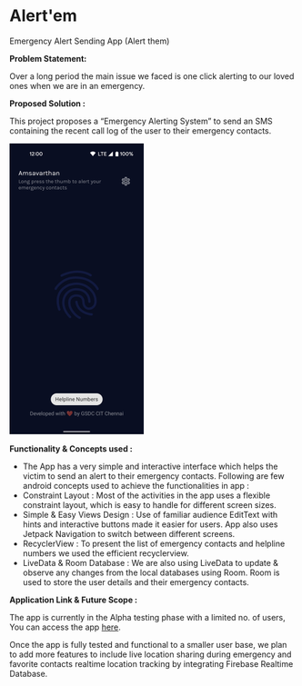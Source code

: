 # Alert'em

Emergency Alert Sending App (Alert them)

<b> Problem Statement: </b>

Over a long period the main issue we faced is one click alerting to our loved ones when we are in an emergency.

<b> Proposed Solution : </b>

This project proposes a “Emergency Alerting System” to send an SMS containing the recent call log of the user to their emergency contacts.

<img height="512" alt="screenshot" src="https://github.com/amsavarthan/alert-em/blob/main/screenshots/1.MainScreen.png">

<b> Functionality & Concepts used : </b>

- The App has a very simple and interactive interface which helps the victim to send an alert to their emergency contacts. Following are few android concepts used to achieve the functionalities in app :
- Constraint Layout : Most of the activities in the app uses a flexible constraint layout, which is easy to handle for different screen sizes.
- Simple & Easy Views Design : Use of familiar audience EditText with hints and interactive buttons made it easier for users. App also uses Jetpack Navigation to switch between different screens.
- RecyclerView : To present the list of emergency contacts and helpline numbers we used the efficient recyclerview.
- LiveData & Room Database : We are also using LiveData to update & observe any changes from the local databases using Room. Room is used to store the user details and their emergency contacts.

<b> Application Link & Future Scope : </b>

The app is currently in the Alpha testing phase with a limited no. of users, You can access the app [here](https://github.com/amsavarthan/alert-em/releases/tag/v1.0.0).

Once the app is fully tested and functional to a smaller user base, we plan to add more features to include live location sharing during emergency and favorite contacts realtime location tracking by integrating Firebase Realtime Database.
